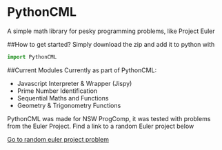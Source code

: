 # PythonCML
A simple math library for pesky programming problems, like Project Euler


##How to get started?
Simply download the zip and add it to python with
```Python
import PythonCML
```

##Current Modules
Currently as part of PythonCML:
* Javascript Interpreter & Wrapper (Jispy)
* Prime Number Identification
* Sequential Maths and Functions
* Geometry & Trigonometry Functions

PythonCML was made for NSW ProgComp, it was tested with problems from the Euler Project.
Find a link to a random Euler project below

[Go to random euler project problem](http://hazelfire.github.io/PythonCML/)
